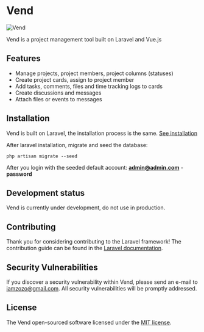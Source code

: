 # Vend

![Vend](https://www.finehive.com/vend/vend_small.jpg)

Vend is a project management tool built on Laravel and Vue.js

## Features
- Manage projects, project members, project columns (statuses)
- Create project cards, assign to project member
- Add tasks, comments, files and time tracking logs to cards
- Create discussions and messages
- Attach files or events to messages

## Installation

Vend is built on Laravel, the installation process is the same. [See installation](https://laravel.com/docs/5.4/installation)

After laravel installation, migrate and seed the database:
```
php artisan migrate --seed
```

After you login with the seeded default account:
**admin@admin.com** - **password**

## Development status
Vend is currently under development, do not use in production.

## Contributing

Thank you for considering contributing to the Laravel framework! The contribution guide can be found in the [Laravel documentation](http://laravel.com/docs/contributions).

## Security Vulnerabilities

If you discover a security vulnerability within Vend, please send an e-mail to iamzozo@gmail.com. All security vulnerabilities will be promptly addressed.

## License

The Vend open-sourced software licensed under the [MIT license](http://opensource.org/licenses/MIT).
